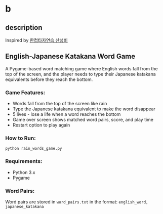 # b

## description

Inspired by [한컴타자연습 산성비](https://namu.wiki/w/%ED%95%9C%EC%BB%B4%ED%83%80%EC%9E%90%EC%97%B0%EC%8A%B5%202007#s-6.1)

## English-Japanese Katakana Word Game

A Pygame-based word matching game where English words fall from the top of the screen, and the player needs to type their Japanese katakana equivalents before they reach the bottom.

### Game Features:
- Words fall from the top of the screen like rain
- Type the Japanese katakana equivalent to make the word disappear
- 5 lives - lose a life when a word reaches the bottom
- Game over screen shows matched word pairs, score, and play time
- Restart option to play again

### How to Run:
```
python rain_words_game.py
```

### Requirements:
- Python 3.x
- Pygame

### Word Pairs:
Word pairs are stored in `word_pairs.txt` in the format: `english_word, japanese_katakana`
